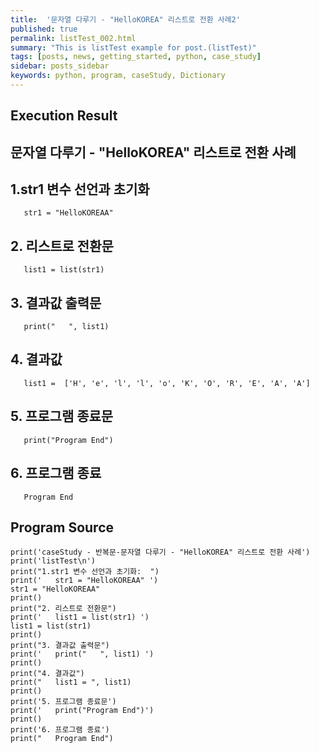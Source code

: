 ```yaml
---
title:  '문자열 다루기 - "HelloKOREA" 리스트로 전환 사례2'
published: true
permalink: listTest_002.html
summary: "This is listTest example for post.(listTest)"
tags: [posts, news, getting_started, python, case_study]
sidebar: posts_sidebar
keywords: python, program, caseStudy, Dictionary
---
```


## Execution Result

## 문자열 다루기 - "HelloKOREA" 리스트로 전환 사례

## 1.str1 변수 선언과 초기화
```
   str1 = "HelloKOREAA"
```
## 2. 리스트로 전환문
```
   list1 = list(str1)
```
## 3. 결과값 출력문
```
   print("   ", list1)
```
## 4. 결과값
```
   list1 =  ['H', 'e', 'l', 'l', 'o', 'K', 'O', 'R', 'E', 'A', 'A']
```
## 5. 프로그램 종료문
```
   print("Program End")
```
## 6. 프로그램 종료
```
   Program End
```

## Program Source

```
print('caseStudy - 반복문-문자열 다루기 - "HelloKOREA" 리스트로 전환 사례')
print('listTest\n')
print("1.str1 변수 선언과 초기화:  ")
print('   str1 = "HelloKOREAA" ')
str1 = "HelloKOREAA"
print()
print("2. 리스트로 전환문")
print('   list1 = list(str1) ')
list1 = list(str1)
print()
print("3. 결과값 출력문")
print('   print("   ", list1) ')
print()
print("4. 결과값")
print("   list1 = ", list1)
print()
print('5. 프로그램 종료문')
print('   print("Program End")')
print()
print('6. 프로그램 종료')
print("   Program End")
```
